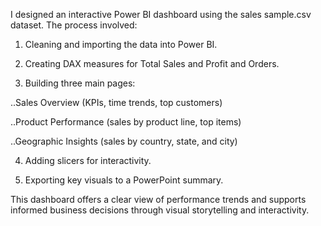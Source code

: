 I designed an interactive Power BI dashboard using the sales sample.csv dataset. The process involved:

1) Cleaning and importing the data into Power BI.

2) Creating DAX measures for Total Sales and Profit and Orders.

3) Building three main pages:

..Sales Overview (KPIs, time trends, top customers)

..Product Performance (sales by product line, top items)

..Geographic Insights (sales by country, state, and city)

4) Adding slicers for interactivity.

5) Exporting key visuals to a PowerPoint summary.

This dashboard offers a clear view of performance trends and supports informed business decisions through visual storytelling and interactivity.

